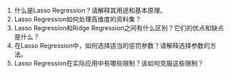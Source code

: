 1. 什么是Lasso Regression？请解释其用途和基本原理。
2. Lasso Regression如何处理高维度的资料集？
3. Lasso Regression和Ridge Regression之间有什么区别？它们的优点和缺点是什么？
4. 在Lasso Regression中，如何选择适当的惩罚参数？请解释选择参数的方法。
5. Lasso Regression在实际应用中有哪些限制？该如何克服这些限制？